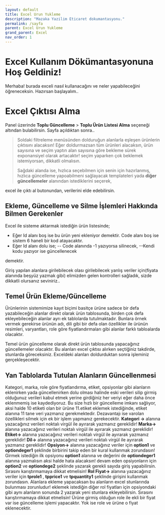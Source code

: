 ```yaml
---
layout: default
title: Excel Urun Yukleme
description: "Mazaka Yazilim Eticaret dokumantasyonu."
permalink: /sayfa
parent: Excel Urun Yukleme
grand_parent: Excel
nav_order: 1
---
```


# Excel Kullanım Dökümantasyonuna Hoş Geldiniz!

Merhaba! burada exceli nasıl kullanacağını ve neler yapabileceğini öğreneceksin. Hazırsan başlayalım..

# Excel Çıktısı Alma

Panel üzerinde  **Toplu Güncelleme** > **Toplu Ürün Listesi Alma** seçeneği altından bulabilirsin. Sayfa açıldıktan sonra..
>Soldaki filtreleme menüsünden dolduruğun alanlarla eşleşen ürünlerin çıktısını alacaksın! Eğer doldurmazsan tüm ürünleri alacaksın, ürün sayısına ve seçim yaptın alan sayısına göre bekleme sürek exponansiyel olarak artacaktır! seçim yaparken çok beklemek istemiyorsan, dikkatli olmalısın. 
>
>Sağdaki alanda ise, hızlıca seçebilmen için senin için hazırlanmış, hızlıca güncelleme yapoabilmeni sağlayacak templateleri yada **diğer güncellemeler** alanından istediklerini seçerek,

excel ile çıktı al butonundan, verilerini elde edebilirsin.

## Ekleme, Güncelleme ve Silme İşlemleri Hakkında Bilmen Gerekenler
Excel ile sisteme aktarmak istediğin ürün listesinde;
- Eğer Id alanı boş ise bu ürün yeni ekleniyor demektir. Code alanı boş ise sistem 6 haneli bir kod atayacaktır.
- Eğer Id alanı dolu ise;
-- Code alanında -1 yazıyorsa silinecek,
--Kendi kodu yazıyor ise güncellenecek

demektir.  

Giriş yapılan alanlara girilebilecek olası girilebilecek yanlış veriler için(fiyata alanında beşyüz yazmak gibi) elimizden gelen kontrolleri sağladık, sizde dikkatli olursanız seviniriz..

## Temel Ürün Ekleme/Güncelleme

Ürünlerinin sistemimize kayıt biçimi basitçe ürüne sadece bir defa yazabileceğin alanlar direkt olarak ürün tablosunda, birden çok defa ekleyebileceğin alanlar ayrı ek tablolarda tutulmaktadır. Bunlara örnek vermek gerekirse ürünün adı, dili gibi bir defa olan özellikler ile ürünün resimleri, varyantları, role göre fiyatlandırmaları gibi alanlar farklı tabloalarda olacaktır.


Temel ürün güncelleme olarak direkt ürün tablosunda yapacağınız güncellemeler olacaktır. Bu alanları excel çıktısı alırken seçtiğiniz takdirde, stunlarda göreceksiniz. Exceldeki alanları doldurduktan sonra işleminiz gerçekleşecektir.

## Yan Tablolarda Tutulan Alanların Güncellenmesi

Kategori, marka, role göre fiyatlandırma, etiket, opsiyonlar gibi alanların eklenirken yada güncellenirken dolu olması halinde eski verileri silip girmiş olduğunuz verileri kabul etmek yerine girdiğiniz her veriyi eğer daha önce eklenmemiş ise kaydediyoruz.
Bu size hızlı bir güncelleme imkanı sağlıyor, aksi halde 10 etiketi olan bir ürüne 11.etiket eklemek istediğinde, etiket alanına 11 tane veri yazmanız gerekmektedir. Dezavantajı ise varolan özellikleri silmek için ek bir işlem yapmanız gerekecektir.
**Kategori ->** alanına yazacağınız verileri noktalı virgül ile ayırarak yazmanız gereklidir!
 **Marka->** alanına yazacağınız verileri noktalı virgül ile ayırarak yazmanız gereklidir!
**Etiket->** alanına yazacağınız verileri noktalı virgül ile ayırarak yazmanız gereklidir!
**Dil->** alanına yazacağınız verileri noktalı virgül ile ayırarak yazmanız gereklidir!
**Opsiyon->** alanına yazacağınız veriler için **option1** ve **optiondeger1** şeklinde birbirini takip eden bir kural kullanmak zorundasın! Girmek istediğin ilk opsiyonu **option1** alanına ve değerini de **optiondeger1** alanına yazmalısın aksi halde hata alacaksın! devam eden opsiyonların için **option2** ve **optiondege2** şeklinde yazarak gerekli sayıda giriş yapabilirsin. Sırasını karıştırmamaya dikkat etmelisin!
**Rol Fiyat->** alanına yazacağınız veriler için **tprole1** , **tpprice1** ve **tpquantity1** şeklinde girişini kullanmak zorundasın. Alanlara ekleme yapacaksan bu alanların excel stunlarında bulunması zorunludur! eklemek istediğin diğer rol fiyatları için opsiyondaki gibi aynı alanların sonunda 2 yazarak yeni stunlara ekleyebilirsin. Sırasını karıştırmamaya dikkat etmelisin! Ürüne girmiş olduğun role ile ekli bir fiyat var ise güncelleme işlemi yapacaktır. Yok ise role ve ürüne o fiyat eklenecektir.
 